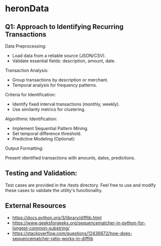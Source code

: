 # heronData

## Q1: Approach to Identifying Recurring Transactions

Data Preprocessing: 

* Load data from a reliable source (JSON/CSV).
* Validate essential fields: description, amount, date.

Transaction Analysis:

*  Group transactions by description or merchant.
* Temporal analysis for frequency patterns.

Criteria for Identification:

* Identify fixed interval transactions (monthly, weekly).
* Use similarity metrics for clustering.

Algorithmic Identification:

* Implement Sequential Pattern Mining.
* Set temporal difference threshold.
* Predictive Modeling (Optional):


Output Formatting:

Present identified transactions with amounts, dates, predictions.

## Testing and Validation:

Test cases are provided in the /tests directory. Feel free to use and modify these cases to validate the utility's functionality.


## External Resources

* https://docs.python.org/3/library/difflib.html
* https://www.geeksforgeeks.org/sequencematcher-in-python-for-longest-common-substring/ 
* https://stackoverflow.com/questions/12436672/how-does-sequencematcher-ratio-works-in-difflib 


